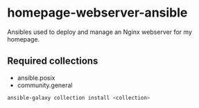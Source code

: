 # homepage-webserver-ansible

Ansibles used to deploy and manage an Nginx webserver for my homepage.

## Required collections

- ansible.posix
- community.general

```bash
ansible-galaxy collection install <collection>
```
